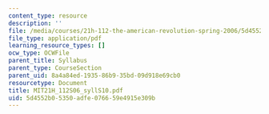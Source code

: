 ```yaml
---
content_type: resource
description: ''
file: /media/courses/21h-112-the-american-revolution-spring-2006/5d4552b05350adfe076659e4915e309b_MIT21H_112S06_syllS10.pdf
file_type: application/pdf
learning_resource_types: []
ocw_type: OCWFile
parent_title: Syllabus
parent_type: CourseSection
parent_uid: 8a4a84ed-1935-86b9-35bd-09d918e69cb0
resourcetype: Document
title: MIT21H_112S06_syllS10.pdf
uid: 5d4552b0-5350-adfe-0766-59e4915e309b
---
```

